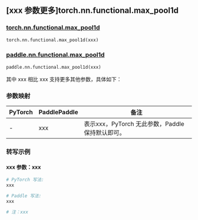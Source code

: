 ## [xxx 参数更多]torch.nn.functional.max_pool1d

### [torch.nn.functional.max_pool1d](https://pytorch.org/docs/1.13/generated/torch.nn.functional.max_pool1d.html#torch.nn.functional.max_pool1d)

```python
torch.nn.functional.max_pool1d(xxx)
```

### [paddle.nn.functional.max_pool1d](https://www.paddlepaddle.org.cn/documentation/docs/zh/api/paddle/nn/functional/max_pool1d_cn.html)

```python
paddle.nn.functional.max_pool1d(xxx)
```

其中 xxx 相比 xxx 支持更多其他参数，具体如下：

### 参数映射

| PyTorch | PaddlePaddle | 备注 |
| ------- | ------------ | ---- |
|    -    |    xxx    | 表示xxx，PyTorch 无此参数，Paddle 保持默认即可。 |

### 转写示例

#### xxx 参数：xxx
``` python
# PyTorch 写法:
xxx

# Paddle 写法:
xxx

# 注：xxx
```
